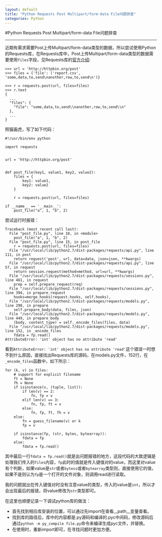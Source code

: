 ```yaml
---
layout: default
title: "Python Requests Post Multipart/form-data File问题排查"
categories: Python
---
```


#Python Requests Post Multipart/form-data File问题排查
***

近期有需求需要Post上传Multipart/form-data类型的数据，所以尝试使用Python的Requests库，在Requests库中，Post上传Multipart/form-data类型的数据需要使用`files`字段，见Requests库的[官方介绍](http://docs.python-requests.org/en/master/user/quickstart/#post-a-multipart-encoded-file):

	>>> url = 'http://httpbin.org/post'
	>>> files = {'file': ('report.csv', 'some,data,to,send\nanother,row,to,send\n')}
	
	>>> r = requests.post(url, files=files)
	>>> r.text
	{
	  ...
	  "files": {
	    "file": "some,data,to,send\\nanother,row,to,send\\n"
	  },
	  ...
	}

照猫画虎，写了如下代码：

	#!/usr/bin/env python
	
	import requests
	
	
	url = 'http://httpbin.org/post'
	
	
	def post_file(key1, value1, key2, value2):
		files = {
			key1: value1,
			key2: value2
		}
	
		r = requests.post(url, files=files)
	
	if __name__ == '__main__':
		post_file("a", 1, "b", 2)

尝试运行时报错：

	Traceback (most recent call last):
	  File "post_file.py", line 18, in <module>
	    post_file("a", 1, "b", 2)
	  File "post_file.py", line 15, in post_file
	    r = requests.post(url, files=files)
	  File "/usr/local/lib/python2.7/dist-packages/requests/api.py", line 111, in post
	    return request('post', url, data=data, json=json, **kwargs)
	  File "/usr/local/lib/python2.7/dist-packages/requests/api.py", line 57, in request
	    return session.request(method=method, url=url, **kwargs)
	  File "/usr/local/lib/python2.7/dist-packages/requests/sessions.py", line 461, in request
	    prep = self.prepare_request(req)
	  File "/usr/local/lib/python2.7/dist-packages/requests/sessions.py", line 394, in prepare_request
	    hooks=merge_hooks(request.hooks, self.hooks),
	  File "/usr/local/lib/python2.7/dist-packages/requests/models.py", line 298, in prepare
	    self.prepare_body(data, files, json)
	  File "/usr/local/lib/python2.7/dist-packages/requests/models.py", line 449, in prepare_body
	    (body, content_type) = self._encode_files(files, data)
	  File "/usr/local/lib/python2.7/dist-packages/requests/models.py", line 152, in _encode_files
	    fdata = fp.read()
	AttributeError: 'int' object has no attribute 'read'

看到`AttributeError: 'int' object has no attribute 'read'`这个错误一时想不到什么原因，直接找出Requests库的源码，在models.py文件，152行，在`_encode_files`函数中，如下所示：

	for (k, v) in files:
        # support for explicit filename
        ft = None
        fh = None
        if isinstance(v, (tuple, list)):
            if len(v) == 2:
                fn, fp = v
            elif len(v) == 3:
                fn, fp, ft = v
            else:
                fn, fp, ft, fh = v
        else:
            fn = guess_filename(v) or k
            fp = v

        if isinstance(fp, (str, bytes, bytearray)):
            fdata = fp
        else:
            fdata = fp.read()

其中最后一行`fdata = fp.read()`就是出问题报错的地方，这段代码的大致逻辑是处理我们传入的`files`内容，`fp`此时的值就是传入键值对的value，而这里对value有个判断，如果value是`str`或者`bytess`或者`bytearray`类型则，直接使用它的值，如果不是则认为`fp`是一个打开的文件对象，则调用read进行读取。

我的问题就出在传入键值对时没有注意value的类型，传入的value是`int`，所以才会出现最后的报错，将value修改为`str`类型即可。

在这里也顺便记录一下调试python库的做法：

- 首先找到相应库安装的位置，可以通过先import在查看__path__变量查看。
- 找到库的路径后，库中的内容都是.py源码和编译的.pyc中间码，修改源码后通过`python -m py_compile file.py`命令来编译生成pyc文件，并替换。
- 在使用时，重新import即可，在寻找问题时更加方便。
